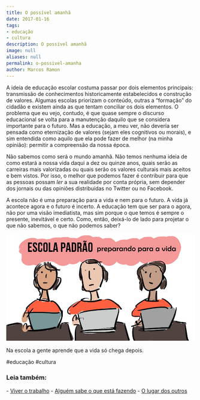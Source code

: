 ```yaml
---
title: O possível amanhã
date: 2017-01-16
tags:
- educação
- cultura
description: O possível amanhã
image: null
aliases: null
permalink: o-possivel-amanha
author: Marcos Ramon
---
```

A ideia de educação escolar costuma passar por dois elementos principais: transmissão de conhecimentos historicamente estabelecidos e construção de valores. Algumas escolas priorizam o conteúdo, outras a “formação” do cidadão e existem ainda as que tentam conciliar os dois elementos. O problema que eu vejo, contudo, é que quase sempre o discurso educacional se volta para a manutenção daquilo que se considera importante para o futuro. Mas a educação, a meu ver, não deveria ser pensada como eternização de valores (sejam eles cognitivos ou morais), e sim entendida como aquilo que ela pode fazer de melhor (na minha opinião): permitir a compreensão da nossa época.

Não sabemos como será o mundo amanhã. Não temos nenhuma ideia de como estará a nossa vida daqui a dez ou quinze anos, quais serão as carreiras mais valorizadas ou quais serão os valores culturais mais aceitos e bem vistos. Por isso, o melhor que podemos fazer é contribuir para que as pessoas possam _ler_ a sua realidade por conta própria, sem depender dos jornais ou das opiniões distribuídas no Twitter ou no Facebook.

A escola não é uma preparação para a vida e nem para o futuro. A vida já acontece agora e o futuro é incerto. A educação tem que ser para o agora, não por uma visão imediatista, mas sim porque o que temos é sempre o presente, inevitável e certo. Como, então, deixá-lo de lado para projetar o que não sabemos, o que não podemos saber?

<img src="/assets/img/o-possível amanhã-medium.png">

Na escola a gente aprende que a vida só chega depois.


#educação #cultura

<h3>Leia também:</h3>
- <a href="/viver-o-trabalho">Viver o trabalho</a>
- <a href="/alguem-sabe-o-que-esta-fazendo">Alguém sabe o que está fazendo</a>
- <a href="/o-lugar-dos-outros">O lugar dos outros</a>
